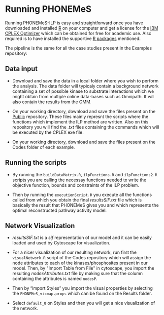 # Running PHONEMeS

Running PHONEMeS-ILP is easy and straightforward once you have downloaded and installed [R](https://www.r-project.org/) on your computer and get a license for the [IBM CPLEX Optimizer](https://www-01.ibm.com/software/commerce/optimization/cplex-optimizer/) which can be obtained for free for academic use. Also required is to have installed the supportive [R packages](https://github.com/saezlab/PHONEMeS-ILP) mentioned.

The pipeline is the same for all the case studies present in the Examples repository:

## Data input

* Download and save the data in a local folder where you wish to perform the analysis. The data folder will typicaly contain a background network containing a set of possible kinase to substrate interactions which we might obtain from multiple online data-bases such as Omnipath. It will also contain the results from the GMM.

* On your working directory, download and save the files present on the [Public](https://github.com/saezlab/PHONEMeS-ILP/tree/master/Public) repository. These files mainly represnt the scripts where the functions which implement the ILP method are written. Also on this repository you will find the *.txt* files containing the commands which will be executed by the CPLEX exe file.

* On your working directory, download and save the files present on the Codes folder of each example.

## Running the scripts

* By running the ```buildDataMatrix.R```, ```ilpFunctions.R``` and ```ilpFunctions2.R``` scripts you are calling the necessay functions needed to write the objective function, bounds and constraints of the ILP problem.

* Then by running the ```executionScript.R``` you execute all the functions called from which you obtain the final *resultsSIF.txt* file which is basically the result that PHONEMeS gives you and which represents the optimal reconstructed pathway activity model.


## Network Visualization

* *resultsSIF.txt* is a *sif* representation of our model and it can be easily loaded and used by Cytoscape for visualization.

* For a nicer visualization of our resulting network, run first the ```visualNetwork.R``` script of the Codes repository which will assign the node attributes to each of the kinases/phosphosites present in our model. Then, by "Import Table from File" in cytoscape, you import the resulting *nodesAttributes.txt* file by making sure that the column containing the attributes is named ```nodesP```.

* Then by “Import Styles” you import the visual properties by selecting the ```PHONEMeS_vizmap.props``` which can be found on the Results folder.

* Select ```default_0``` on Styles and then you will get a nice visualization of the network.
